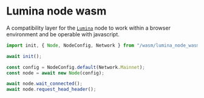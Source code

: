 # Lumina node wasm

A compatibility layer for the [`Lumina`](https://github.com/eigerco/lumina) node to
work within a browser environment and be operable with javascript.

```javascript
import init, { Node, NodeConfig, Network } from "/wasm/lumina_node_wasm.js";

await init();

const config = NodeConfig.default(Network.Mainnet);
const node = await new Node(config);

await node.wait_connected();
await node.request_head_header();
```
